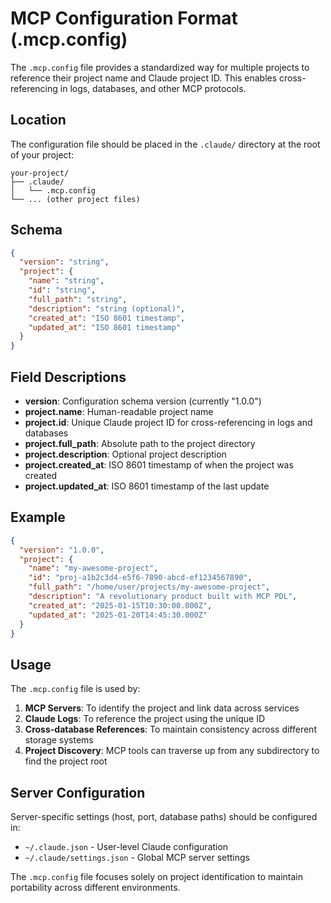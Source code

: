 # MCP Configuration Format (.mcp.config)

The `.mcp.config` file provides a standardized way for multiple projects to reference their project name and Claude project ID. This enables cross-referencing in logs, databases, and other MCP protocols.

## Location

The configuration file should be placed in the `.claude/` directory at the root of your project:

```
your-project/
├── .claude/
│   └── .mcp.config
└── ... (other project files)
```

## Schema

```json
{
  "version": "string",
  "project": {
    "name": "string",
    "id": "string",
    "full_path": "string",
    "description": "string (optional)",
    "created_at": "ISO 8601 timestamp",
    "updated_at": "ISO 8601 timestamp"
  }
}
```

## Field Descriptions

- **version**: Configuration schema version (currently "1.0.0")
- **project.name**: Human-readable project name
- **project.id**: Unique Claude project ID for cross-referencing in logs and databases
- **project.full_path**: Absolute path to the project directory
- **project.description**: Optional project description
- **project.created_at**: ISO 8601 timestamp of when the project was created
- **project.updated_at**: ISO 8601 timestamp of the last update

## Example

```json
{
  "version": "1.0.0",
  "project": {
    "name": "my-awesome-project",
    "id": "proj-a1b2c3d4-e5f6-7890-abcd-ef1234567890",
    "full_path": "/home/user/projects/my-awesome-project",
    "description": "A revolutionary product built with MCP PDL",
    "created_at": "2025-01-15T10:30:00.000Z",
    "updated_at": "2025-01-20T14:45:30.000Z"
  }
}
```

## Usage

The `.mcp.config` file is used by:

1. **MCP Servers**: To identify the project and link data across services
2. **Claude Logs**: To reference the project using the unique ID
3. **Cross-database References**: To maintain consistency across different storage systems
4. **Project Discovery**: MCP tools can traverse up from any subdirectory to find the project root

## Server Configuration

Server-specific settings (host, port, database paths) should be configured in:
- `~/.claude.json` - User-level Claude configuration
- `~/.claude/settings.json` - Global MCP server settings

The `.mcp.config` file focuses solely on project identification to maintain portability across different environments.